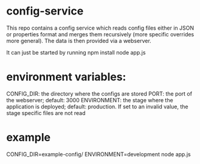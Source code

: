 # config-service

This repo contains a config service which reads config files either in JSON or properties format and merges them recursively (more specific overrides more general). The data is then provided via a webserver.


It can just be started by running
npm install
node app.js

# environment variables:
CONFIG_DIR: the directory where the configs are stored
PORT: the port of the webserver; default: 3000
ENVIRONMENT: the stage where the application is deployed; default: production. If set to an invalid value, the stage specific files are not read

# example
CONFIG_DIR=example-config/ ENVIRONMENT=development node app.js